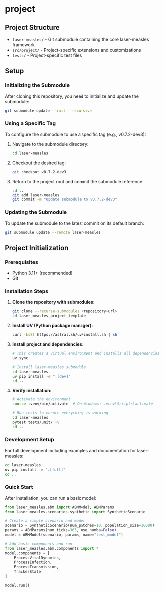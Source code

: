 # project

## Project Structure
- `laser-measles/` - Git submodule containing the core laser-measles framework
- `src/project/` - Project-specific extensions and customizations
- `tests/` - Project-specific test files

## Setup

### Initializing the Submodule

After cloning this repository, you need to initialize and update the submodule:

```bash
git submodule update --init --recursive
```

### Using a Specific Tag

To configure the submodule to use a specific tag (e.g., v0.7.2-dev3):

1. Navigate to the submodule directory:
   ```bash
   cd laser-measles
   ```

2. Checkout the desired tag:
   ```bash
   git checkout v0.7.2-dev3
   ```

3. Return to the project root and commit the submodule reference:
   ```bash
   cd ..
   git add laser-measles
   git commit -m "Update submodule to v0.7.2-dev3"
   ```

### Updating the Submodule

To update the submodule to the latest commit on its default branch:

```bash
git submodule update --remote laser-measles
```

## Project Initialization

### Prerequisites

- Python 3.11+ (recommended)
- Git

### Installation Steps

1. **Clone the repository with submodules:**
   ```bash
   git clone --recurse-submodules <repository-url>
   cd laser_measles_project_template
   ```

2. **Install UV (Python package manager):**
   ```bash
   curl -LsSf https://astral.sh/uv/install.sh | sh
   ```

3. **Install project and dependencies:**
   ```bash
   # This creates a virtual environment and installs all dependencies
   uv sync
   
   # Install laser-measles submodule
   cd laser-measles
   uv pip install -e ".[dev]"
   cd ..
   ```

4. **Verify installation:**
   ```bash
   # Activate the environment
   source .venv/bin/activate  # On Windows: .venv\Scripts\activate
   
   # Run tests to ensure everything is working
   cd laser-measles
   pytest tests/unit/ -v
   cd ..
   ```

### Development Setup

For full development including examples and documentation for laser-measles:

```bash
cd laser-measles
uv pip install -e ".[full]"
cd ..
```

### Quick Start

After installation, you can run a basic model:

```python
from laser_measles.abm import ABMModel, ABMParams
from laser_measles.scenarios.synthetic import SyntheticScenario

# Create a simple scenario and model
scenario = SyntheticScenario(num_patches=10, population_size=10000)
params = ABMParams(num_ticks=365, use_numba=False)
model = ABMModel(scenario, params, name="test_model")

# Add basic components and run
from laser_measles.abm.components import *
model.components = [
    ProcessVitalDynamics,
    ProcessInfection,
    ProcessTransmission,
    TrackerState
]

model.run()
```